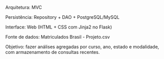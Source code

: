 Arquitetura: MVC

Persistência: Repository + DAO + PostgreSQL/MySQL

Interface: Web (HTML + CSS com Jinja2 no Flask)

Fonte de dados: Matriculados Brasil - Projeto.csv

Objetivo: fazer análises agregadas por curso, ano, estado e modalidade, com armazenamento de consultas recentes.